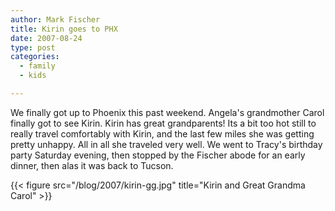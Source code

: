 ```yaml
---
author: Mark Fischer
title: Kirin goes to PHX
date: 2007-08-24
type: post
categories:
  - family
  - kids

---
```



We finally got up to Phoenix this past weekend.  Angela's grandmother Carol finally got to see Kirin.  Kirin has great grandparents!  Its a bit too hot still to really travel comfortably with Kirin, and the last few miles she was getting pretty unhappy.  All in all she traveled very well.  We went to Tracy's birthday party Saturday evening, then stopped by the Fischer abode for an early dinner, then alas it was back to Tucson.


{{< figure src="/blog/2007/kirin-gg.jpg" title="Kirin and Great Grandma Carol" >}}

